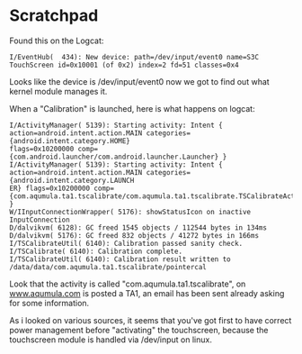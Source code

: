 # Scratchpad #

Found this on the Logcat:

`I/EventHub(  434): New device: path=/dev/input/event0 name=S3C TouchScreen id=0x10001 (of 0x2) index=2 fd=51 classes=0x4`

Looks like the device is /dev/input/event0 now we got to find out what kernel module manages it.

When a "Calibration" is launched, here is what happens on logcat:
```
I/ActivityManager( 5139): Starting activity: Intent { action=android.intent.action.MAIN categories={android.intent.category.HOME}
flags=0x10200000 comp={com.android.launcher/com.android.launcher.Launcher} }
I/ActivityManager( 5139): Starting activity: Intent { action=android.intent.action.MAIN categories={android.intent.category.LAUNCH
ER} flags=0x10200000 comp={com.aqumula.ta1.tscalibrate/com.aqumula.ta1.tscalibrate.TSCalibrateActivity} }
W/IInputConnectionWrapper( 5176): showStatusIcon on inactive InputConnection
D/dalvikvm( 6128): GC freed 1545 objects / 112544 bytes in 134ms
D/dalvikvm( 5176): GC freed 832 objects / 41272 bytes in 166ms
I/TSCalibrateUtil( 6140): Calibration passed sanity check.
I/TSCalibrate( 6140): Calibration complete.
I/TSCalibrateUtil( 6140): Calibration result written to /data/data/com.aqumula.ta1.tscalibrate/pointercal
```

Look that the activity is called "com.aqumula.ta1.tscalibrate", on www.aqumula.com is posted a TA1, an email has been sent already asking for some information.

As i looked on various sources, it seems that you've got first to have correct power management before "activating" the touchscreen, because the touchscreen module is handled via /dev/input on linux.